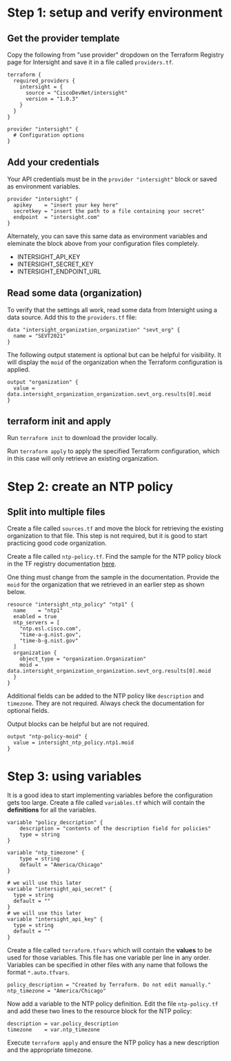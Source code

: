 # Step 1: setup and verify environment

## Get the provider template

Copy the following from "use provider" dropdown on the Terraform Registry page for Intersight and save it in a file called `providers.tf`.
```
terraform {
  required_providers {
    intersight = {
      source = "CiscoDevNet/intersight"
      version = "1.0.3"
    }
  }
}

provider "intersight" {
  # Configuration options
}
```

## Add your credentials

Your API credentials must be in the `provider "intersight"` block or saved as environment variables.

```
provider "intersight" {
  apikey    = "insert your key here"
  secretkey = "insert the path to a file containing your secret"
  endpoint  = "intersight.com"
}
```

Alternately, you can save this same data as environment variables and eleminate the block above from your configuration files completely.
* INTERSIGHT_API_KEY
* INTERSIGHT_SECRET_KEY
* INTERSIGHT_ENDPOINT_URL

## Read some data (organization)

To verify that the settings all work, read some data from Intersight using a data source. Add this to the `providers.tf` file:

```
data "intersight_organization_organization" "sevt_org" {
  name = "SEVT2021"
}
```
The following output statement is optional but can be helpful for visibility. It will display the `moid` of the organization when the Terraform configuration is applied.
```
output "organization" {
  value = data.intersight_organization_organization.sevt_org.results[0].moid
}
```
## terraform init and apply

Run `terraform init` to download the provider locally.

Run `terraform apply` to apply the specified Terraform configuration, which in this case will only retrieve an existing organization.


# Step 2: create an NTP policy

## Split into multiple files

Create a file called `sources.tf` and move the block for retrieving the existing organization to that file. This step is not required, but it is good to start practicing good code organization.

Create a file called `ntp-policy.tf`. Find the sample for the NTP policy block in the TF registry documentation [here](https://registry.terraform.io/providers/CiscoDevNet/intersight/latest/docs/resources/ntp_policy). 

One thing must change from the sample in the documentation. Provide the `moid` for the organization that we retrieved in an earlier step as shown below.

```
resource "intersight_ntp_policy" "ntp1" {
  name    = "ntp1"
  enabled = true
  ntp_servers = [
    "ntp.esl.cisco.com",
    "time-a-g.nist.gov",
    "time-b-g.nist.gov"
  ]
  organization {
    object_type = "organization.Organization"
    moid = data.intersight_organization_organization.sevt_org.results[0].moid
  }
}
```
Additional fields can be added to the NTP policy like `description` and `timezone`. They are not required. Always check the documentation for optional fields.

Output blocks can be helpful but are not required.
```
output "ntp-policy-moid" {
  value = intersight_ntp_policy.ntp1.moid
}
```

# Step 3: using variables

It is a good idea to start implementing variables before the configuration gets too large. Create a file called `variables.tf` which will contain the **definitions** for all the variables.

```
variable "policy_description" {
    description = "contents of the description field for policies"
    type = string
}

variable "ntp_timezone" {
    type = string
    default = "America/Chicago"
}

# we will use this later
variable "intersight_api_secret" {
  type = string
  default = ""
}
# we will use this later
variable "intersight_api_key" {
  type = string
  default = ""
}
```

Create a file called `terraform.tfvars` which will contain the **values** to be used for those variables. This file has one variable per line in any order. Variables can be specified in other files with any name that follows the format `*.auto.tfvars`.

```
policy_description = "Created by Terraform. Do not edit manually."
ntp_timezone = "America/Chicago"
```

Now add a variable to the NTP policy definition. Edit the file `ntp-policy.tf` and add these two lines to the resource block for the NTP policy:

```
description = var.policy_description
timezone    = var.ntp_timezone
```

Execute `terraform apply` and ensure the NTP policy has a new description and the appropriate timezone.